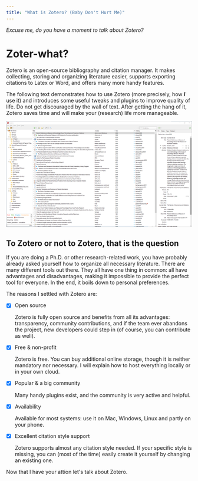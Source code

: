 ```yaml
---
title: "What is Zotero? (Baby Don't Hurt Me)"
---
```


*Excuse me, do you have a moment to talk about Zotero?*

# Zoter-what?

Zotero is an open-source bibliography and citation manager. It makes collecting, storing and organizing literature easier, supports exporting citations to Latex or Word, and offers many more handy features.

The following text demonstrates how to use Zotero (more precisely, how **_I_** use it) and introduces some useful tweaks and plugins to improve quality of life. Do not get discouraged by the wall of text. After getting the hang of it, Zotero saves time and will make your (research) life more manageable.


![](images/zotero.png)

## To Zotero or not to Zotero, that is the question
If you are doing a Ph.D. or other research-related work, you have probably already asked yourself how to organize all necessary literature. There are many different tools out there. They all have one thing in common: all have advantages and disadvantages, making it impossible to provide the perfect tool for everyone. In the end, it boils down to personal preferences.

The reasons I settled with Zotero are:

- [x]	Open source

    Zotero is fully open source and benefits from all its advantages: transparency, community contributions, and if the team ever abandons the project, new developers could step in (of course, you can contribute as well).

- [x]	Free & non-profit
  
    Zotero is free. You can buy additional online storage, though it is neither mandatory nor necessary. I will explain how to host everything locally or in your own cloud. 

- [x]	Popular & a big community
  
    Many handy plugins exist, and the community is very active and helpful.

- [x]   Availability

    Available for most systems: use it on Mac, Windows, Linux and partly on your phone.

- [x]	Excellent citation style support

    Zotero supports almost any citation style needed. If your specific style is missing, you can (most of the time) easily create it yourself by changing an existing one.


Now that I have your attion let's talk about Zotero. 
